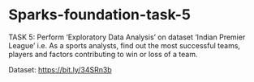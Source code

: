 # Sparks-foundation-task-5
TASK 5: Perform ‘Exploratory Data Analysis’ on dataset ‘Indian Premier League’
i.e. As a sports analysts, find out the most successful teams, players and factors contributing to win or loss of a team.

Dataset: https://bit.ly/34SRn3b
